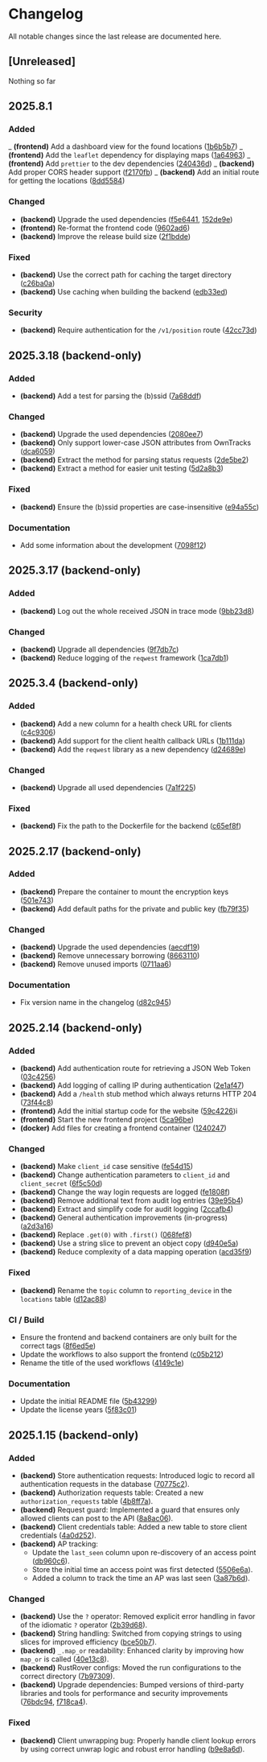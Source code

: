 # Changelog

All notable changes since the last release are documented here.

## [Unreleased]

Nothing so far

## 2025.8.1

### Added
_ **(frontend)** Add a dashboard view for the found locations ([1b6b5b7])
_ **(frontend)** Add the `leaflet` dependency for displaying maps ([1a64963])
_ **(frontend)** Add `prettier` to the dev dependencies ([240436d])
_ **(backend)** Add proper CORS header support ([f2170fb])
_ **(backend)** Add an initial route for getting the locations ([8dd5584])

### Changed
- **(backend)** Upgrade the used dependencies ([f5e6441], [152de9e])
- **(frontend)** Re-format the frontend code ([9602ad6])
- **(backend)** Improve the release build size ([2f1bdde])

### Fixed
- **(backend)** Use the correct path for caching the target directory ([c26ba0a])
- **(backend)** Use caching when building the backend ([edb33ed])

### Security
- **(backend)** Require authentication for the `/v1/position` route ([42cc73d])

## 2025.3.18 (backend-only)

### Added
- **(backend)** Add a test for parsing the (b)ssid ([7a68ddf])

### Changed
- **(backend)** Upgrade the used dependencies ([2080ee7])
- **(backend)** Only support lower-case JSON attributes from OwnTracks ([dca6059])
- **(backend)** Extract the method for parsing status requests ([2de5be2])
- **(backend)** Extract a method for easier unit testing ([5d2a8b3])

### Fixed
- **(backend)** Ensure the (b)ssid properties are case-insensitive ([e94a55c])

### Documentation
- Add some information about the development ([7098f12])

## 2025.3.17 (backend-only)

### Added
- **(backend)** Log out the whole received JSON in trace mode ([9bb23d8])

### Changed
- **(backend)** Upgrade all dependencies ([9f7db7c])
- **(backend)** Reduce logging of the `reqwest` framework ([1ca7db1])

## 2025.3.4 (backend-only)

### Added
- **(backend)** Add a new column for a health check URL for clients ([c4c9306])
- **(backend)** Add support for the client health callback URLs ([1b111da])
- **(backend)** Add the `reqwest` library as a new dependency ([d24689e])

### Changed
- **(backend)** Upgrade all used dependencies ([7a1f225])

### Fixed
- **(backend)** Fix the path to the Dockerfile for the backend ([c65ef8f])

## 2025.2.17 (backend-only)

### Added
- **(backend)** Prepare the container to mount the encryption keys ([501e743])
- **(backend)** Add default paths for the private and public key ([fb79f35])

### Changed
- **(backend)** Upgrade the used dependencies ([aecdf19])
- **(backend)** Remove unnecessary borrowing ([8663110])
- **(backend)** Remove unused imports ([0711aa6])

### Documentation
- Fix version name in the changelog ([d82c945])


## 2025.2.14 (backend-only)

### Added
- **(backend)** Add authentication route for retrieving a JSON Web Token ([03c4256])
- **(backend)** Add logging of calling IP during authentication ([2e1af47])
- **(backend)** Add a `/health` stub method which always returns HTTP 204 ([73f44c8])
- **(frontend)** Add the initial startup code for the website ([59c4226])i
- **(frontend)** Start the new frontend project ([5ca96be])
- **(docker)** Add files for creating a frontend container ([1240247])

### Changed
- **(backend)** Make `client_id` case sensitive ([fe54d15])
- **(backend)** Change authentication parameters to `client_id` and `client_secret` ([6f5c50d])
- **(backend)** Change the way login requests are logged ([fe1808f])
- **(backend)** Remove additional text from audit log entries ([39e95b4])
- **(backend)** Extract and simplify code for audit logging ([2ccafb4])
- **(backend)** General authentication improvements (in-progress) ([a2d3a16])
- **(backend)** Replace `.get(0)` with `.first()` ([068fef8])
- **(backend)** Use a string slice to prevent an object copy ([d940e5a])
- **(backend)** Reduce complexity of a data mapping operation ([acd35f9])

### Fixed
- **(backend)** Rename the `topic` column to `reporting_device` in the `locations` table ([d12ac88])

### CI / Build
- Ensure the frontend and backend containers are only built for the correct tags ([8f6ed5e])
- Update the workflows to also support the frontend ([c05b212])
- Rename the title of the used workflows ([4149c1e])

### Documentation
- Update the initial README file ([5b43299])
- Update the license years ([5f83c01])


## 2025.1.15 (backend-only)

### Added
- **(backend)** Store authentication requests: Introduced logic to record all authentication requests in the database ([70775c2]).
- **(backend)** Authorization requests table: Created a new `authorization_requests` table ([4b8ff7a]).
- **(backend)** Request guard: Implemented a guard that ensures only allowed clients can post to the API ([8a8ac06]).
- **(backend)** Client credentials table: Added a new table to store client credentials ([4a0d252]).
- **(backend)** AP tracking:
    - Update the `last_seen` column upon re-discovery of an access point ([db960c6]).
    - Store the initial time an access point was first detected ([5506e6a]).
    - Added a column to track the time an AP was last seen ([3a87b6d]).

### Changed
- **(backend)** Use the `?` operator: Removed explicit error handling in favor of the idiomatic `?` operator ([2b39d68]).
- **(backend)** String handling: Switched from copying strings to using slices for improved efficiency ([bce50b7]).
- **(backend)** `_.map_or` readability: Enhanced clarity by improving how `map_or` is called ([40e13c8]).
- **(backend)** RustRover configs: Moved the run configurations to the correct directory ([7b97309]).
- **(backend)** Upgrade dependencies: Bumped versions of third-party libraries and tools for performance and security improvements ([76bdc94], [f718ca4]).

### Fixed
- **(backend)** Client unwrapping bug: Properly handle client lookup errors by using correct unwrap logic and robust error handling ([b9e8a6d]).

[2e1af47]: https://github.com/flying7eleven/thereiwas/commit/2e1af47
[39e95b4]: https://github.com/flying7eleven/thereiwas/commit/39e95b4
[03c4256]: https://github.com/flying7eleven/thereiwas/commit/03c4256
[fe54d15]: https://github.com/flying7eleven/thereiwas/commit/fe54d15
[6f5c50d]: https://github.com/flying7eleven/thereiwas/commit/6f5c50d
[a2d3a16]: https://github.com/flying7eleven/thereiwas/commit/a2d3a16
[2ccafb4]: https://github.com/flying7eleven/thereiwas/commit/2ccafb4
[fe1808f]: https://github.com/flying7eleven/thereiwas/commit/fe1808f
[d12ac88]: https://github.com/flying7eleven/thereiwas/commit/d12ac88
[73f44c8]: https://github.com/flying7eleven/thereiwas/commit/73f44c8
[59c4226]: https://github.com/flying7eleven/thereiwas/commit/59c4226
[8f6ed5e]: https://github.com/flying7eleven/thereiwas/commit/8f6ed5e
[5f83c01]: https://github.com/flying7eleven/thereiwas/commit/5f83c01
[4149c1e]: https://github.com/flying7eleven/thereiwas/commit/4149c1e
[5b43299]: https://github.com/flying7eleven/thereiwas/commit/5b43299
[c05b212]: https://github.com/flying7eleven/thereiwas/commit/c05b212
[1240247]: https://github.com/flying7eleven/thereiwas/commit/1240247
[5ca96be]: https://github.com/flying7eleven/thereiwas/commit/5ca96be
[068fef8]: https://github.com/flying7eleven/thereiwas/commit/068fef8
[d940e5a]: https://github.com/flying7eleven/thereiwas/commit/d940e5a
[acd35f9]: https://github.com/flying7eleven/thereiwas/commit/acd35f9
[70775c2]: https://github.com/flying7eleven/thereiwas/commit/70775c2
[4b8ff7a]: https://github.com/flying7eleven/thereiwas/commit/4b8ff7a
[8a8ac06]: https://github.com/flying7eleven/thereiwas/commit/8a8ac06
[4a0d252]: https://github.com/flying7eleven/thereiwas/commit/4a0d252
[db960c6]: https://github.com/flying7eleven/thereiwas/commit/db960c6
[5506e6a]: https://github.com/flying7eleven/thereiwas/commit/5506e6a
[3a87b6d]: https://github.com/flying7eleven/thereiwas/commit/3a87b6d
[2b39d68]: https://github.com/flying7eleven/thereiwas/commit/2b39d68
[bce50b7]: https://github.com/flying7eleven/thereiwas/commit/bce50b7
[40e13c8]: https://github.com/flying7eleven/thereiwas/commit/40e13c8
[7b97309]: https://github.com/flying7eleven/thereiwas/commit/7b97309
[76bdc94]: https://github.com/flying7eleven/thereiwas/commit/76bdc94
[f718ca4]: https://github.com/flying7eleven/thereiwas/commit/f718ca4
[b9e8a6d]: https://github.com/flying7eleven/thereiwas/commit/b9e8a6d
[8663110]: https://github.com/flying7eleven/thereiwas/commit/8663110
[0711aa6]: https://github.com/flying7eleven/thereiwas/commit/0711aa6
[501e743]: https://github.com/flying7eleven/thereiwas/commit/501e743
[aecdf19]: https://github.com/flying7eleven/thereiwas/commit/aecdf19
[fb79f35]: https://github.com/flying7eleven/thereiwas/commit/fb79f35
[d82c945]: https://github.com/flying7eleven/thereiwas/commit/d82c945
[c4c9306]: https://github.com/flying7eleven/thereiwas/commit/c4c9306
[1b111da]: https://github.com/flying7eleven/thereiwas/commit/1b111da
[d24689e]: https://github.com/flying7eleven/thereiwas/commit/d24689e
[7a1f225]: https://github.com/flying7eleven/thereiwas/commit/7a1f225
[c65ef8f]: https://github.com/flying7eleven/thereiwas/commit/c65ef8f
[9bb23d8]: https://github.com/flying7eleven/thereiwas/commit/9bb23d8
[9f7db7c]: https://github.com/flying7eleven/thereiwas/commit/9f7db7c
[1ca7db1]: https://github.com/flying7eleven/thereiwas/commit/1ca7db1
[2080ee7]: https://github.com/flying7eleven/thereiwas/commit/2080ee7
[7098f12]: https://github.com/flying7eleven/thereiwas/commit/7098f12
[2de5be2]: https://github.com/flying7eleven/thereiwas/commit/2de5be2
[dca6059]: https://github.com/flying7eleven/thereiwas/commit/dca6059
[e94a55c]: https://github.com/flying7eleven/thereiwas/commit/e94a55c
[7a68ddf]: https://github.com/flying7eleven/thereiwas/commit/7a68ddf
[5d2a8b3]: https://github.com/flying7eleven/thereiwas/commit/5d2a8b3
[1b6b5b7]: https://github.com/flying7eleven/thereiwas/commit/1b6b5b7
[1a64963]: https://github.com/flying7eleven/thereiwas/commit/1a64963
[240436d]: https://github.com/flying7eleven/thereiwas/commit/240436d
[f2170fb]: https://github.com/flying7eleven/thereiwas/commit/f2170fb
[8dd5584]: https://github.com/flying7eleven/thereiwas/commit/8dd5584
[f5e6441]: https://github.com/flying7eleven/thereiwas/commit/f5e6441
[152de9e]: https://github.com/flying7eleven/thereiwas/commit/152de9e
[9602ad6]: https://github.com/flying7eleven/thereiwas/commit/9602ad6
[2f1bdde]: https://github.com/flying7eleven/thereiwas/commit/2f1bdde
[c26ba0a]: https://github.com/flying7eleven/thereiwas/commit/c26ba0a
[edb33ed]: https://github.com/flying7eleven/thereiwas/commit/edb33ed
[42cc73d]: https://github.com/flying7eleven/thereiwas/commit/42cc73d